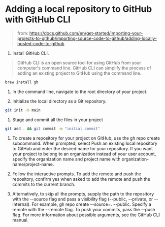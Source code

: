# Adding a local repository to GitHub with GitHub CLI

> from: https://docs.github.com/en/get-started/importing-your-projects-to-github/importing-source-code-to-github/adding-locally-hosted-code-to-github

1. Install GitHub CLI.

> GitHub CLI is an open source tool for using GitHub from your computer's command line. GitHub CLI can simplify the process of adding an existing project to GitHub using the command line.

```bash
brew install gh
```

1. In the command line, navigate to the root directory of your project.

1. Initialize the local directory as a Git repository.

```bash
git init -b main
```

1. Stage and commit all the files in your project

```bash
git add . && git commit -m "initial commit"
```

1. To create a repository for your project on GitHub, use the gh repo create subcommand. When prompted, select Push an existing local repository to GitHub and enter the desired name for your repository. If you want your project to belong to an organization instead of your user account, specify the organization name and project name with organization-name/project-name.

1. Follow the interactive prompts. To add the remote and push the repository, confirm yes when asked to add the remote and push the commits to the current branch.

1. Alternatively, to skip all the prompts, supply the path to the repository with the --source flag and pass a visibility flag (--public, --private, or --internal). For example, gh repo create --source=. --public. Specify a remote with the --remote flag. To push your commits, pass the --push flag. For more information about possible arguments, see the GitHub CLI manual.

